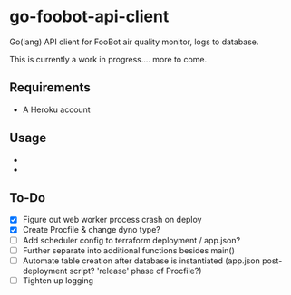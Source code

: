 # go-foobot-api-client
Go(lang) API client for FooBot air quality monitor, logs to database. 

This is currently a work in progress.... more to come.

## Requirements

- A Heroku account

## Usage

- 
-


## To-Do

 - [x] Figure out web worker process crash on deploy 
 - [x] Create Procfile & change dyno type?
 - [ ] Add scheduler config to terraform deployment / app.json?
 - [ ] Further separate into additional functions besides main()
 - [ ] Automate table creation after database is instantiated (app.json post-deployment script? 'release' phase of Procfile?)
 - [ ] Tighten up logging